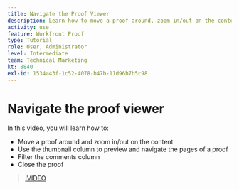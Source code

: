 ```yaml
---
title: Navigate the Proof Viewer
description: Learn how to move a proof around, zoom in/out on the content, use the thumbnail column, filter proof comments, and more in the [!DNL  ] proofing viewer.
activity: use
feature: Workfront Proof
type: Tutorial
role: User, Administrator
level: Intermediate
team: Technical Marketing
kt: 8840
exl-id: 1534a43f-1c52-4078-b47b-11d96b7b5c98
---
```

# Navigate the proof viewer

In this video, you will learn how to:

* Move a proof around and zoom in/out on the content
* Use the thumbnail column to preview and navigate the pages of a proof
* Filter the comments column
* Close the proof

>[!VIDEO](https://video.tv.adobe.com/v/335140/?quality=12)

<!-- 
## Learn more
* Review a static proof
* Search within a proof
* Compare proofs
* Configure proofing viewer settings
* View the [!DNL Workfront] object associated with a proof
* Share a proof from the proofing viewer
* Print a proof summary within [!DNL Workfront]
-->

